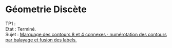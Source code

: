 # Géometrie Discète

TP1 :
<br/>
  Etat : Terminé.
  <br/>
  Sujet : [Marquage des contours 8 et 4 connexes ; numérotation des contours par balayage et fusion des labels.](http://pageperso.lif.univ-mrs.fr/~edouard.thiel/ens/geodis/gd1-tp.txt)
